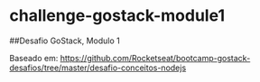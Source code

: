 # challenge-gostack-module1

##Desafio GoStack, Modulo 1

Baseado em: https://github.com/Rocketseat/bootcamp-gostack-desafios/tree/master/desafio-conceitos-nodejs
